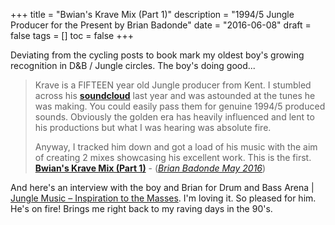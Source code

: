 +++
title = "Bwian's Krave Mix (Part 1)"
description = "1994/5 Jungle Producer for the Present by Brian Badonde"
date = "2016-06-08"
draft = false
tags = []
toc = false
+++

Deviating from the cycling posts to book mark my oldest boy's growing recognition in D&B / Jungle circles. The boy's doing good...

>  Krave is a FIFTEEN year old Jungle producer from Kent. I stumbled across his [**soundcloud**](https://soundcloud.com/os-12) last year and was astounded at the tunes he was making. You could easily pass them for genuine 1994/5 produced sounds. Obviously the golden era has heavily influenced and lent to his productions but what I was hearing was absolute fire. 
> 
>  Anyway, I tracked him down and got a load of his music with the aim of creating 2 mixes showcasing his excellent work. This is the first.\
>[**Bwian's Krave Mix (Part 1)**](https://www.mixcloud.com/BrianBadonde/bwians-krave-mix-part-1-19945-jungle-producer-for-the-present/) - ([*Brian Badonde May 2016*](https://www.mixcloud.com/BrianBadonde/bwians-krave-mix-part-1-19945-jungle-producer-for-the-present/)) 

And here's an interview with the boy and Brian for Drum and Bass Arena | [Jungle Music – Inspiration to the Masses](https://breakbeat.co.uk/interviews/jungle-music-inspiration-masses). I'm loving it. So pleased for him. He's on fire! Brings me right back to my raving days in the 90's.
